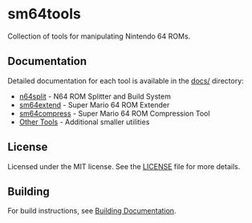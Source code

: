 # sm64tools
Collection of tools for manipulating Nintendo 64 ROMs.

## Documentation

Detailed documentation for each tool is available in the [docs/](docs/) directory:

- [n64split](docs/n64split.md) - N64 ROM Splitter and Build System
- [sm64extend](docs/sm64extend.md) - Super Mario 64 ROM Extender
- [sm64compress](docs/sm64compress.md) - Super Mario 64 ROM Compression Tool
- [Other Tools](docs/other-tools.md) - Additional smaller utilities

## License
Licensed under the MIT license. See the [LICENSE](LICENSE) file for more details.

## Building
For build instructions, see [Building Documentation](docs/building.md).
